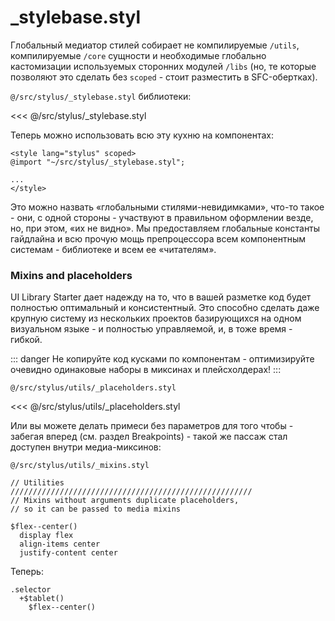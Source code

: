 # _stylebase.styl

Глобальный медиатор стилей собирает не компилируемые <code class="nowrap">/utils</code>, компилируемые <code class="nowrap">/core</code> сущности и необходимые глобально кастомизации используемых сторонних модулей <code class="nowrap">/libs</code> (но, те которые позволяют это сделать без <code class="nowrap">scoped</code> - стоит разместить в SFC-обертках).

<code class="nowrap">@/src/stylus/_stylebase.styl</code> библиотеки:

<<< @/src/stylus/_stylebase.styl 

Теперь можно использовать всю эту кухню на компонентах:

```vue
<style lang="stylus" scoped>
@import "~/src/stylus/_stylebase.styl";

...
</style>
```

Это можно назвать «глобальными стилями-невидимками», что-то такое - они, с одной стороны - участвуют в правильном оформлении везде, но, при этом, «их не видно». Мы предоставляем глобальные константы гайдлайна и всю прочую мощь препроцессора всем компонентным системам - библиотеке и всем ее «читателям».

### Mixins and placeholders

UI Library Starter дает надежду на то, что в вашей разметке код будет полностью оптимальный и консистентный. Это способно сделать даже крупную систему из нескольких проектов базирующихся на одном визуальном языке - и полностью управляемой, и, в тоже время - гибкой.

::: danger
Не копируйте код кусками по компонентам - оптимизируйте очевидно одинаковые наборы в миксинах и плейсхолдерах!
:::

<code class="nowrap">@/src/stylus/utils/_placeholders.styl</code>

<<< @/src/stylus/utils/_placeholders.styl

Или вы можете делать примеси без параметров для того чтобы - забегая вперед (см. раздел Breakpoints) - такой же пассаж стал доступен внутри медиа-миксинов:

<code class="nowrap">@/src/stylus/utils/_mixins.styl</code>

```stylus
// Utilities
//////////////////////////////////////////////////////
// Mixins without arguments duplicate placeholders,
// so it can be passed to media mixins

$flex--center()
  display flex
  align-items center
  justify-content center
```

Теперь:

```stylus
.selector
  +$tablet()
    $flex--center()
```
